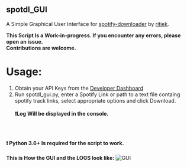 ## spotdl_GUI
A Simple Graphical User Interface for [spotify-downloader](https://github.com/ritiek/spotify-downloader) by [ritiek](https://github.com/ritiek).

**This Script Is a Work-in-progress. If you encounter any errors, please open an issue.**\
**Contributions are welcome.**
# Usage:
1. Obtain your API Keys from the [Developer Dashboard](https://developer.spotify.com/dashboard/applications)
2. Run spotdl_gui.py, enter a Spotify Link or path to a text file containg spotify track links, select appropriate options and click Download.\
\
**:exclamation:Log Will be displayed in the console.**
#
\
**:exclamation: Python 3.6+ Is required for the script to work.**
\
\
**This is How the GUI and the LOGS look like:**
<img src="https://i.ibb.co/Wtb1BHp/GUI.png" alt="GUI" border="0">
